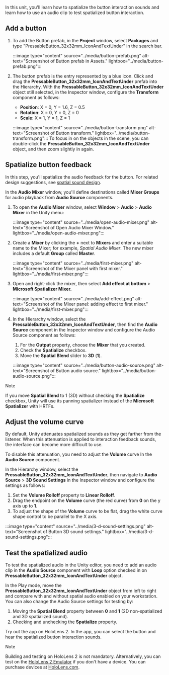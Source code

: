 In this unit, you'll learn how to spatialize the button interaction sounds and learn how to use an audio clip to test spatialized button interaction.

## Add a button

1. To add the Button prefab, in the **Project** window, select **Packages** and type "PressableButton_32x32mm_IconAndTextUnder" in the search bar.

    :::image type="content" source="../media/button-prefab.png" alt-text="Screenshot of Button prefab in Assets." lightbox="../media/button-prefab.png":::

2. The button prefab is the entry represented by a blue icon. Click and drag the **PressableButton_32x32mm_IconAndTextUnder** prefab into the Hierarchy. With the **PressableButton_32x32mm_IconAndTextUnder** object still selected, in the Inspector window, configure the **Transform** component as follows:

    * **Position**: X = 0, Y = 1.6, Z = 0.5
    * **Rotation**: X = 0, Y = 0, Z = 0
    * **Scale**: X = 1, Y = 1, Z = 1

    :::image type="content" source="../media/button-transform.png" alt-text="Screenshot of Button transform." lightbox="../media/button-transform.png":::
    To focus in on the objects in the scene, you can double-click the **PressableButton_32x32mm_IconAndTextUnder** object, and then zoom slightly in again.

## Spatialize button feedback

In this step, you'll spatialize the audio feedback for the button. For related design suggestions, see [spatial sound design](/windows/mixed-reality/spatial-sound-design).

In the **Audio Mixer** window, you'll define destinations called **Mixer Groups** for audio playback from **Audio Source** components.

1. To open the **Audio Mixer** window, select **Window** > **Audio** > **Audio Mixer** in the Unity menu:

    :::image type="content" source="../media/open-audio-mixer.png" alt-text="Screenshot of Open Audio Mixer Window." lightbox="../media/open-audio-mixer.png":::

2. Create a **Mixer** by clicking the **+** next to **Mixers** and enter a suitable name to the Mixer; for example, _Spatial Audio Mixer_. The new mixer includes a default **Group** called **Master**.

    :::image type="content" source="../media/first-mixer.png" alt-text="Screenshot of the Mixer panel with first mixer." lightbox="../media/first-mixer.png":::

3. Open and right-click the mixer, then select **Add effect at bottom** > **Microsoft Spatializer Mixer.**

    :::image type="content" source="../media/add-effect.png" alt-text="Screenshot of the Mixer panel: adding effect to first mixer." lightbox="../media/first-mixer.png":::

4. In the Hierarchy window, select the **PressableButton_32x32mm_IconAndTextUnder**, then find the **Audio Source** component in the Inspector window and configure the Audio Source component as follows:

    1) For the **Output** property, choose the **Mixer** that you created.
    2) Check the **Spatialize** checkbox.
    3) Move the **Spatial Blend** slider to **3D** (**1**).

   :::image type="content" source="../media/button-audio-source.png" alt-text="Screenshot of Button audio source." lightbox="../media/button-audio-source.png":::

  > [!NOTE]
> If you move **Spatial Blend** to 1 (3D) without checking the **Spatialize** checkbox, Unity will use its panning spatializer instead of the **Microsoft Spatializer** with HRTFs.

## Adjust the volume curve

By default, Unity attenuates spatialized sounds as they get farther from the listener. When this attenuation is applied to interaction feedback sounds, the interface can become more difficult to use.

To disable this attenuation, you need to adjust the **Volume** curve In the **Audio Source** component.

In the Hierarchy window, select the **PressableButton_32x32mm_IconAndTextUnder**, then navigate to **Audio Source** > **3D Sound Settings** in the Inspector window and configure the settings as follows:

  1. Set the **Volume Rolloff** property to **Linear Rolloff**.
  1. Drag the endpoint on the **Volume** curve (the red curve) from **0** on the y axis up to **1**.
  1. To adjust the shape of the **Volume** curve to be flat, drag the white curve shape control to be parallel to the X axis.

  :::image type="content" source="../media/3-d-sound-settings.png" alt-text="Screenshot of Button 3D sound settings." lightbox="../media/3-d-sound-settings.png":::

## Test the spatialized audio

To test the spatialized audio in the Unity editor, you need to add an audio clip in the **Audio Source** component with **Loop** option checked in on **PressableButton_32x32mm_IconAndTextUnder** object.

In the Play mode, move the **PressableButton_32x32mm_IconAndTextUnder** object from left to right and compare with and without spatial audio enabled on your workstation. You can also change the Audio Source settings for testing by:

1) Moving the **Spatial Blend** property between **0** and **1** (2D non-spatialized and 3D spatialized sound).
2) Checking and unchecking the **Spatialize** property.

Try out the app on HoloLens 2. In the app, you can select the button and hear the spatialized button interaction sounds.

> [!NOTE]
> Building and testing on HoloLens 2 is not mandatory. Alternatively, you can test on the [HoloLens 2 Emulator](/windows/mixed-reality/develop/advanced-concepts/using-the-hololens-emulator) if you don't have a device. You can purchase devices at [HoloLens.com](https://hololens.com/).
